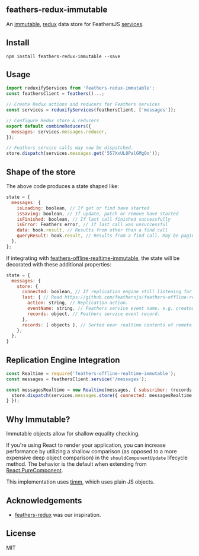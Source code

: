 ## feathers-redux-immutable

An [immutable][1], [redux][2] data store for FeathersJS [services][3].

## Install

```
npm install feathers-redux-immutable --save
```

## Usage

```js
import reduxifyServices from 'feathers-redux-immutable';
const feathersClient = feathers()...;

// Create Redux actions and reducers for Feathers services
const services = reduxifyServices(feathersClient, ['messages']);

// Configure Redux store & reducers
export default combineReducers({
  messages: services.messages.reducer,
});

// Feathers service calls may now be dispatched.
store.dispatch(services.messages.get('557XxUL8PalGMgOo'));
```

## Shape of the store

The above code produces a state shaped like:
```javascript
state = {
  messages: {
    isLoading: boolean, // If get or find have started
    isSaving: boolean, // If update, patch or remove have started
    isFinished: boolean, // If last call finished successfully
    isError: Feathers error, // If last call was unsuccessful
    data: hook.result, // Results from other than a find call
    queryResult: hook.result, // Results from a find call. May be paginated.
  },
};
```

If integrating with [feathers-offline-realtime-immutable][5], the state will be decorated with these additional properties:

```javascript
state = {
  messages: {
    store: {
      connected: boolean, // If replication engine still listening for Feathers service events
      last: { // Read https://github.com/feathersjs/feathers-offline-realtime#event-information.
        action: string, // Replication action.
        eventName: string, // Feathers service event name. e.g. created
        records: object, // Feathers service event record.
      },
      records: [ objects ], // Sorted near realtime contents of remote service
    },
  },
}
```

## Replication Engine Integration

```javascript
const Realtime = require('feathers-offline-realtime-immutable');
const messages = feathersClient.service('/messages');

const messagesRealtime = new Realtime(messages, { subscriber: (records, last) => {
  store.dispatch(services.messages.store({ connected: messagesRealtime.connected, last, records }));
} });
```

## Why Immutable?

Immutable objects allow for shallow equality checking.

If you're using React to render your application, you can increase performance by utilizing a shallow comparison (as opposed to a more expensive deep object comparison) in the `shouldComponentUpdate` lifecycle method. The behavior is the default when extending from [React.PureComponent][4].

This implementation uses [timm][1], which uses plain JS objects.

## Acknowledgements
- [feathers-redux](https://github.com/feathersjs/feathers-redux) was our inspiration.

## License

MIT

[1]: http://guigrpa.github.io/timm/
[2]: http://redux.js.org/
[3]: https://docs.feathersjs.com/api/services
[4]: https://facebook.github.io/react/docs/react-api.html#react.purecomponent
[5]: https://github.com/collegepulse/feathers-offline-realtime-immutable
